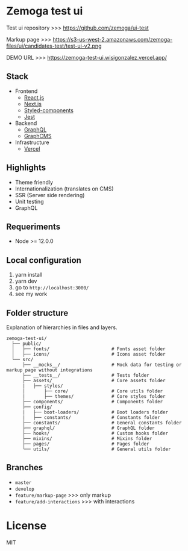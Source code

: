 # Zemoga test ui

Test ui repository >>> https://github.com/zemoga/ui-test

Markup page >>> https://s3-us-west-2.amazonaws.com/zemoga-files/ui/candidates-test/test-ui-v2.png

DEMO URL >>> https://zemoga-test-ui.wisigonzalez.vercel.app/

## Stack

- Frontend
  - [React.js](https://es.reactjs.org/)
  - [Next.js](https://nextjs.org/)
  - [Styled-components](https://styled-components.com/)
  - [Jest](https://jestjs.io/)
- Backend
  - [GraphQL](https://firebase.google.com/docs)
  - [GraphCMS](https://graphcms.com/)
- Infrastructure
  - [Vercel](https://vercel.com/dashboard)

## Highlights

- Theme friendly
- Internationalization (translates on CMS)
- SSR (Server side rendering)
- Unit testing
- GraphQL

## Requeriments

- Node >= 12.0.0

## Local configuration

1. yarn install
2. yarn dev
3. go to `http://localhost:3000/`
4. see my work

## Folder structure

Explanation of hierarchies in files and layers.

    zemoga-test-ui/
      ├── public/
      │   ├── fonts/                       # Fonts asset folder
      │   ├── icons/                       # Icons asset folder
      └── src/
          ├── __mocks__/                   # Mock data for testing or markup page without integrations 
          ├── __tests__/                   # Tests folder
          ├── assets/                      # Core assets folder
          |   ├── styles/                  
          │       ├── core/                # Core utils folder
          |       ├── themes/              # Core styles folder
          ├── components/                  # Components folder
          ├── config/
          |   ├── boot-loaders/            # Boot loaders folder
          |   ├── constants/               # Constants folder
          ├── constants/                   # General constants folder
          ├── graphql/                     # GraphQL folder
          ├── hooks/                       # Custom hooks folder
          ├── mixins/                      # Mixins folder
          ├── pages/                       # Pages folder
          └── utils/                       # General utils folder

## Branches

- `master`
- `develop`
- `feature/markup-page` >>> only markup
- `feature/add-interactions` >>> with interactions

# License

MIT
